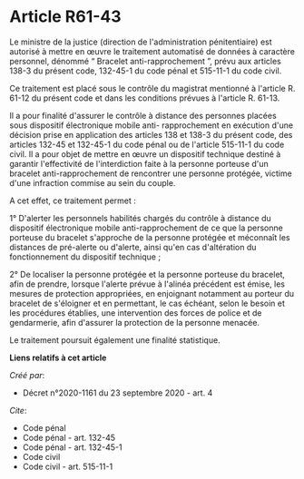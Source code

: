 # Article R61-43

Le ministre de la justice (direction de l'administration pénitentiaire) est autorisé à mettre en œuvre le traitement
automatisé de données à caractère personnel, dénommé “ Bracelet anti-rapprochement ”, prévu aux articles 138-3 du présent
code, 132-45-1 du code pénal et 515-11-1 du code civil.

Ce traitement est placé sous le contrôle du magistrat mentionné à l'article R. 61-12 du présent code et dans les conditions
prévues à l'article R. 61-13.

Il a pour finalité d'assurer le contrôle à distance des personnes placées sous dispositif électronique mobile anti-
rapprochement en exécution d'une décision prise en application des articles 138 et 138-3 du présent code, des articles 132-45
et 132-45-1 du code pénal ou de l'article 515-11-1 du code civil. Il a pour objet de mettre en œuvre un dispositif technique
destiné à garantir l'effectivité de l'interdiction faite à la personne porteuse d'un bracelet anti-rapprochement de
rencontrer une personne protégée, victime d'une infraction commise au sein du couple.

A cet effet, ce traitement permet :

1° D'alerter les personnels habilités chargés du contrôle à distance du dispositif électronique mobile anti-rapprochement de
ce que la personne porteuse du bracelet s'approche de la personne protégée et méconnaît les distances de pré-alerte ou
d'alerte, ainsi qu'en cas d'altération du fonctionnement du dispositif technique ;

2° De localiser la personne protégée et la personne porteuse du bracelet, afin de prendre, lorsque l'alerte prévue à l'alinéa
précédent est émise, les mesures de protection appropriées, en enjoignant notamment au porteur du bracelet de s'éloigner et
en permettant, le cas échéant, selon le besoin et les procédures établies, une intervention des forces de police et de
gendarmerie, afin d'assurer la protection de la personne menacée.

Le traitement poursuit également une finalité statistique.

**Liens relatifs à cet article**

_Créé par_:

  - Décret n°2020-1161 du 23 septembre 2020 - art. 4

_Cite_:

  - Code pénal
  - Code pénal - art. 132-45
  - Code pénal - art. 132-45-1
  - Code civil
  - Code civil - art. 515-11-1
